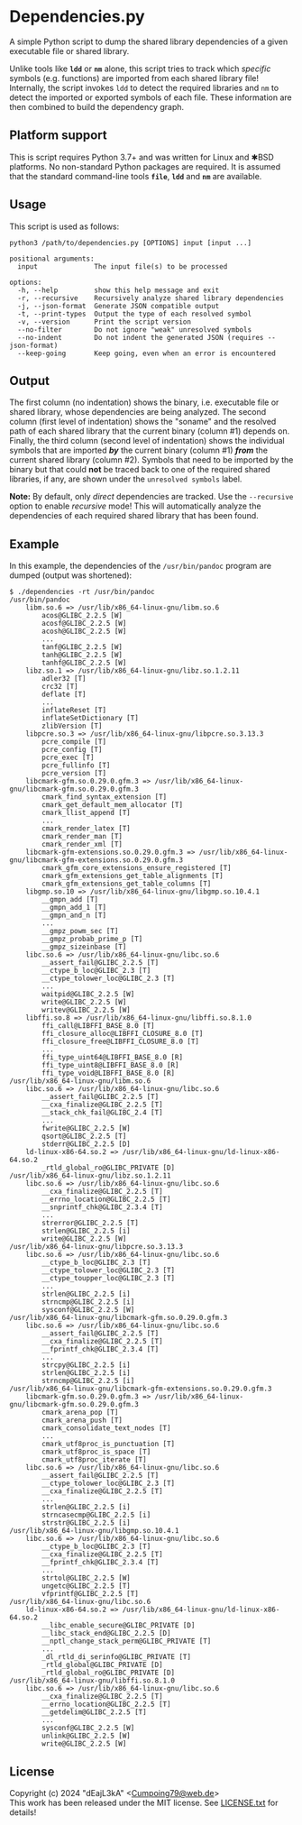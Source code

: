 # Dependencies.py

A simple Python script to dump the shared library dependencies of a given executable file or shared library.

Unlike tools like **`ldd`** or **`nm`** alone, this script tries to track which *specific* symbols (e.g. functions) are imported from each shared library file! Internally, the script invokes `ldd` to detect the required libraries and `nm` to detect the imported or exported symbols of each file. These information are then combined to build the dependency graph.

## Platform support

This is script requires Python 3.7+ and was written for Linux and ✱BSD platforms. No non-standard Python packages are required. It is assumed that the standard command-line tools **`file`**, **`ldd`** and **`nm`** are available.

## Usage

This script is used as follows:

```
python3 /path/to/dependencies.py [OPTIONS] input [input ...]

positional arguments:
  input              The input file(s) to be processed

options:
  -h, --help         show this help message and exit
  -r, --recursive    Recursively analyze shared library dependencies
  -j, --json-format  Generate JSON compatible output
  -t, --print-types  Output the type of each resolved symbol
  -v, --version      Print the script version
  --no-filter        Do not ignore "weak" unresolved symbols
  --no-indent        Do not indent the generated JSON (requires --json-format)
  --keep-going       Keep going, even when an error is encountered
```

## Output

The first column (no indentation) shows the binary, i.e. executable file or shared library, whose dependencies are being analyzed. The second column (first level of indentation) shows the "soname" and the resolved path of each shared library that the current binary (column #1) depends on. Finally, the third column (second level of indentation) shows the individual symbols that are imported ***by*** the current binary (column #1) ***from*** the current shared library (column #2). Symbols that need to be imported by the binary but that could **not** be traced back to one of the required shared libraries, if any, are shown under the `unresolved symbols` label.

**Note:** By default, only *direct* dependencies are tracked. Use the `--recursive` option to enable *recursive* mode! This will automatically analyze the dependencies of each required shared library that has been found.

## Example

In this example, the dependencies of the `/usr/bin/pandoc` program are dumped (output was shortened):

```
$ ./dependencies -rt /usr/bin/pandoc
/usr/bin/pandoc
	libm.so.6 => /usr/lib/x86_64-linux-gnu/libm.so.6
		acos@GLIBC_2.2.5 [W]
		acosf@GLIBC_2.2.5 [W]
		acosh@GLIBC_2.2.5 [W]
		...
		tanf@GLIBC_2.2.5 [W]
		tanh@GLIBC_2.2.5 [W]
		tanhf@GLIBC_2.2.5 [W]
	libz.so.1 => /usr/lib/x86_64-linux-gnu/libz.so.1.2.11
		adler32 [T]
		crc32 [T]
		deflate [T]
		...
		inflateReset [T]
		inflateSetDictionary [T]
		zlibVersion [T]
	libpcre.so.3 => /usr/lib/x86_64-linux-gnu/libpcre.so.3.13.3
		pcre_compile [T]
		pcre_config [T]
		pcre_exec [T]
		pcre_fullinfo [T]
		pcre_version [T]
	libcmark-gfm.so.0.29.0.gfm.3 => /usr/lib/x86_64-linux-gnu/libcmark-gfm.so.0.29.0.gfm.3
		cmark_find_syntax_extension [T]
		cmark_get_default_mem_allocator [T]
		cmark_llist_append [T]
		...
		cmark_render_latex [T]
		cmark_render_man [T]
		cmark_render_xml [T]
	libcmark-gfm-extensions.so.0.29.0.gfm.3 => /usr/lib/x86_64-linux-gnu/libcmark-gfm-extensions.so.0.29.0.gfm.3
		cmark_gfm_core_extensions_ensure_registered [T]
		cmark_gfm_extensions_get_table_alignments [T]
		cmark_gfm_extensions_get_table_columns [T]
	libgmp.so.10 => /usr/lib/x86_64-linux-gnu/libgmp.so.10.4.1
		__gmpn_add [T]
		__gmpn_add_1 [T]
		__gmpn_and_n [T]
		...
		__gmpz_powm_sec [T]
		__gmpz_probab_prime_p [T]
		__gmpz_sizeinbase [T]
	libc.so.6 => /usr/lib/x86_64-linux-gnu/libc.so.6
		__assert_fail@GLIBC_2.2.5 [T]
		__ctype_b_loc@GLIBC_2.3 [T]
		__ctype_tolower_loc@GLIBC_2.3 [T]
		...
		waitpid@GLIBC_2.2.5 [W]
		write@GLIBC_2.2.5 [W]
		writev@GLIBC_2.2.5 [W]
	libffi.so.8 => /usr/lib/x86_64-linux-gnu/libffi.so.8.1.0
		ffi_call@LIBFFI_BASE_8.0 [T]
		ffi_closure_alloc@LIBFFI_CLOSURE_8.0 [T]
		ffi_closure_free@LIBFFI_CLOSURE_8.0 [T]
		...
		ffi_type_uint64@LIBFFI_BASE_8.0 [R]
		ffi_type_uint8@LIBFFI_BASE_8.0 [R]
		ffi_type_void@LIBFFI_BASE_8.0 [R]
/usr/lib/x86_64-linux-gnu/libm.so.6
	libc.so.6 => /usr/lib/x86_64-linux-gnu/libc.so.6
		__assert_fail@GLIBC_2.2.5 [T]
		__cxa_finalize@GLIBC_2.2.5 [T]
		__stack_chk_fail@GLIBC_2.4 [T]
		...
		fwrite@GLIBC_2.2.5 [W]
		qsort@GLIBC_2.2.5 [T]
		stderr@GLIBC_2.2.5 [D]
	ld-linux-x86-64.so.2 => /usr/lib/x86_64-linux-gnu/ld-linux-x86-64.so.2
		_rtld_global_ro@GLIBC_PRIVATE [D]
/usr/lib/x86_64-linux-gnu/libz.so.1.2.11
	libc.so.6 => /usr/lib/x86_64-linux-gnu/libc.so.6
		__cxa_finalize@GLIBC_2.2.5 [T]
		__errno_location@GLIBC_2.2.5 [T]
		__snprintf_chk@GLIBC_2.3.4 [T]
		...
		strerror@GLIBC_2.2.5 [T]
		strlen@GLIBC_2.2.5 [i]
		write@GLIBC_2.2.5 [W]
/usr/lib/x86_64-linux-gnu/libpcre.so.3.13.3
	libc.so.6 => /usr/lib/x86_64-linux-gnu/libc.so.6
		__ctype_b_loc@GLIBC_2.3 [T]
		__ctype_tolower_loc@GLIBC_2.3 [T]
		__ctype_toupper_loc@GLIBC_2.3 [T]
		...
		strlen@GLIBC_2.2.5 [i]
		strncmp@GLIBC_2.2.5 [i]
		sysconf@GLIBC_2.2.5 [W]
/usr/lib/x86_64-linux-gnu/libcmark-gfm.so.0.29.0.gfm.3
	libc.so.6 => /usr/lib/x86_64-linux-gnu/libc.so.6
		__assert_fail@GLIBC_2.2.5 [T]
		__cxa_finalize@GLIBC_2.2.5 [T]
		__fprintf_chk@GLIBC_2.3.4 [T]
		...
		strcpy@GLIBC_2.2.5 [i]
		strlen@GLIBC_2.2.5 [i]
		strncmp@GLIBC_2.2.5 [i]
/usr/lib/x86_64-linux-gnu/libcmark-gfm-extensions.so.0.29.0.gfm.3
	libcmark-gfm.so.0.29.0.gfm.3 => /usr/lib/x86_64-linux-gnu/libcmark-gfm.so.0.29.0.gfm.3
		cmark_arena_pop [T]
		cmark_arena_push [T]
		cmark_consolidate_text_nodes [T]
		...
		cmark_utf8proc_is_punctuation [T]
		cmark_utf8proc_is_space [T]
		cmark_utf8proc_iterate [T]
	libc.so.6 => /usr/lib/x86_64-linux-gnu/libc.so.6
		__assert_fail@GLIBC_2.2.5 [T]
		__ctype_tolower_loc@GLIBC_2.3 [T]
		__cxa_finalize@GLIBC_2.2.5 [T]
		...
		strlen@GLIBC_2.2.5 [i]
		strncasecmp@GLIBC_2.2.5 [i]
		strstr@GLIBC_2.2.5 [i]
/usr/lib/x86_64-linux-gnu/libgmp.so.10.4.1
	libc.so.6 => /usr/lib/x86_64-linux-gnu/libc.so.6
		__ctype_b_loc@GLIBC_2.3 [T]
		__cxa_finalize@GLIBC_2.2.5 [T]
		__fprintf_chk@GLIBC_2.3.4 [T]
		...
		strtol@GLIBC_2.2.5 [W]
		ungetc@GLIBC_2.2.5 [T]
		vfprintf@GLIBC_2.2.5 [T]
/usr/lib/x86_64-linux-gnu/libc.so.6
	ld-linux-x86-64.so.2 => /usr/lib/x86_64-linux-gnu/ld-linux-x86-64.so.2
		__libc_enable_secure@GLIBC_PRIVATE [D]
		__libc_stack_end@GLIBC_2.2.5 [D]
		__nptl_change_stack_perm@GLIBC_PRIVATE [T]
		...
		_dl_rtld_di_serinfo@GLIBC_PRIVATE [T]
		_rtld_global@GLIBC_PRIVATE [D]
		_rtld_global_ro@GLIBC_PRIVATE [D]
/usr/lib/x86_64-linux-gnu/libffi.so.8.1.0
	libc.so.6 => /usr/lib/x86_64-linux-gnu/libc.so.6
		__cxa_finalize@GLIBC_2.2.5 [T]
		__errno_location@GLIBC_2.2.5 [T]
		__getdelim@GLIBC_2.2.5 [T]
		...
		sysconf@GLIBC_2.2.5 [W]
		unlink@GLIBC_2.2.5 [W]
		write@GLIBC_2.2.5 [W]
```

## License

Copyright (c) 2024 "dEajL3kA" &lt;Cumpoing79@web.de&gt;  
This work has been released under the MIT license. See [LICENSE.txt](LICENSE.txt) for details!
